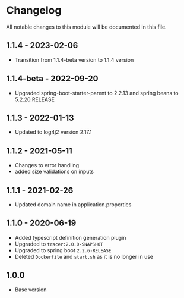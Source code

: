 

# Changelog
All notable changes to this module will be documented in this file.

## 1.1.4 - 2023-02-06
- Transition from 1.1.4-beta version to 1.1.4 version

## 1.1.4-beta - 2022-09-20
- Upgraded spring-boot-starter-parent to 2.2.13 and spring beans to 5.2.20.RELEASE

## 1.1.3 - 2022-01-13
- Updated to log4j2 version 2.17.1

## 1.1.2 - 2021-05-11
- Changes to error handling
- added size validations on inputs

## 1.1.1 - 2021-02-26
- Updated domain name in application.properties

## 1.1.0 - 2020-06-19
- Added typescript definition generation plugin
- Upgraded to `tracer:2.0.0-SNAPSHOT`
- Upgraded to spring boot `2.2.6-RELEASE`
- Deleted `Dockerfile` and `start.sh` as it is no longer in use

## 1.0.0

- Base version
